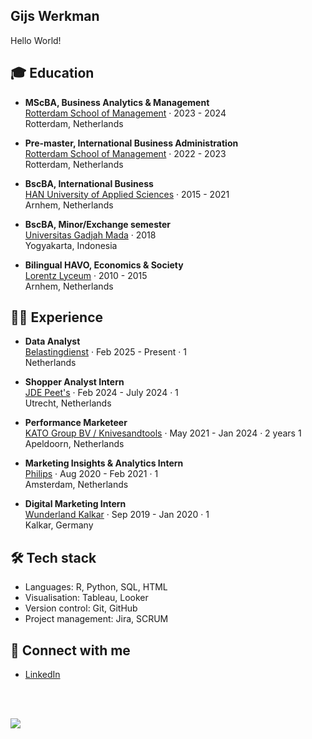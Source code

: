## Gijs Werkman

Hello World!

## 🎓 Education

- **MScBA, Business Analytics & Management**  
[Rotterdam School of Management](https://www.rsm.nl/) · 2023 - 2024  
Rotterdam, Netherlands

- **Pre-master, International Business Administration**  
[Rotterdam School of Management](https://www.rsm.nl/) · 2022 - 2023  
Rotterdam, Netherlands

- **BscBA, International Business**  
[HAN University of Applied Sciences](https://www.hanuniversity.com/en/) · 2015 - 2021  
Arnhem, Netherlands

- **BscBA, Minor/Exchange semester**  
[Universitas Gadjah Mada](https://ugm.ac.id/en/) · 2018  
Yogyakarta, Indonesia

- **Bilingual HAVO, Economics & Society**  
[Lorentz Lyceum](https://lorentzlyceum.nl/) · 2010 - 2015  
Arnhem, Netherlands


## 👨‍💻 Experience

- **Data Analyst**  
[Belastingdienst](https://www.belastingdienst.nl/) · Feb 2025 - Present · 1  
Netherlands

- **Shopper Analyst Intern**  
[JDE Peet's](https://www.jdepeets.com/) · Feb 2024 - July 2024 · 1  
Utrecht, Netherlands

- **Performance Marketeer**  
[KATO Group BV / Knivesandtools](https://knivesandtools.com/) · May 2021 - Jan 2024 · 2 years 1  
Apeldoorn, Netherlands

- **Marketing Insights & Analytics Intern**  
[Philips](https://www.philips.com/) · Aug 2020 - Feb 2021 · 1  
Amsterdam, Netherlands

- **Digital Marketing Intern**  
[Wunderland Kalkar](https://www.wunderlandkalkar.eu/) · Sep 2019 - Jan 2020 · 1  
Kalkar, Germany


## 🛠️ Tech stack

- Languages: R, Python, SQL, HTML
- Visualisation: Tableau, Looker
- Version control: Git, GitHub
- Project management: Jira, SCRUM


## 👋 Connect with me

- [LinkedIn](https://www.linkedin.com/in/gijs-werkman/)

<br><br>

<a href="https://visitorbadge.io/status?path=https%3A%2F%2Fgithub.com%2FGijsWerkman">
    <img src="https://api.visitorbadge.io/api/visitors?path=https%3A%2F%2Fgithub.com%2FGijsWerkman&label=Visitors&countColor=%23d9e3f0&style=flat-square" />
</a>
